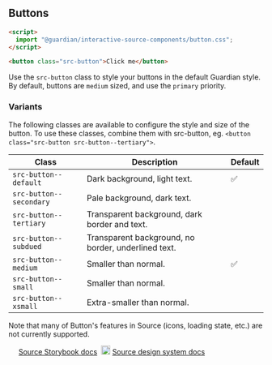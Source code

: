 ## Buttons

```html
<script>
  import "@guardian/interactive-source-components/button.css";
</script>

<button class="src-button">Click me</button>
```

Use the `src-button` class to style your buttons in the default Guardian style. By default, buttons
are `medium` sized, and use the `primary` priority.

### Variants

The following classes are available to configure the style and size of the button. To use these classes, combine them with src-button, eg. `<button class="src-button src-button--tertiary">`.

| Class                   | Description                                         | Default |
| ----------------------- | --------------------------------------------------- | ------- |
| `src-button--default`   | Dark background, light text.                        | ✅      |
| `src-button--secondary` | Pale background, dark text.                         |         |
| `src-button--tertiary`  | Transparent background, dark border and text.       |         |
| `src-button--subdued`   | Transparent background, no border, underlined text. |         |
| `src-button--medium`    | Smaller than normal.                                | ✅      |
| `src-button--small`     | Smaller than normal.                                |         |
| `src-button--xsmall`    | Extra-smaller than normal.                          |         |

Note that many of Button's features in Source (icons, loading state, etc.) are not currently
supported.

<img width="16" src="https://cdn.jsdelivr.net/gh/devicons/devicon@latest/icons/storybook/storybook-original.svg" /> [Source Storybook docs](https://guardian.github.io/storybooks/?path=/docs/source_react-components-button--docs)&nbsp;&nbsp;<img style="margin-bottom: -3px" width="18" src="https://zeroheight.com/favicon.ico" /> [Source design system docs](https://theguardian.design/2a1e5182b/p/435225-button)
